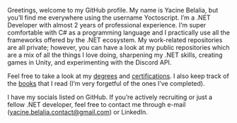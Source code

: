 Greetings, welcome to my GitHub profile. My name is Yacine Belalia, but you’ll find me everywhere using the username Yoctoscript. I’m a .NET Developer with almost 2 years of professional experience. I’m super comfortable with C# as a programming language and I practically use all the frameworks offered by the .NET ecosystem. My work-related repositories are all private; however, you can have a look at my public repositories which are a mix of all the things I love doing, sharpening my .NET skills, creating games in Unity, and experimenting with the Discord API.

  

Feel free to take a look at my [degrees](https://github.com/yoctoscript/yoctoscript/tree/main/Degrees) and [certifications](https://github.com/yoctoscript/yoctoscript/tree/main/Certifications). I also keep track of the [books](https://github.com/yoctoscript/yoctoscript/tree/main/Books) that I read (I’m very forgetful of the ones I’ve completed).

  

I have my socials listed on GitHub. If you’re actively recruiting or just a fellow .NET developer, feel free to contact me through e-mail (yacine.belalia.contact@gmail.com) or LinkedIn.
